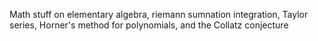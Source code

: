 Math stuff on elementary algebra, riemann sumnation integration, Taylor series, Horner's method for polynomials, and the Collatz conjecture

